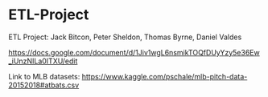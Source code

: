 # ETL-Project
ETL Project: Jack Bitcon, Peter Sheldon, Thomas Byrne, Daniel Valdes

https://docs.google.com/document/d/1Jiv1wgL6nsmikTOQfDUyYzy5e36Ew_iUnzNILa0ITXU/edit

Link to MLB datasets:
https://www.kaggle.com/pschale/mlb-pitch-data-20152018#atbats.csv
